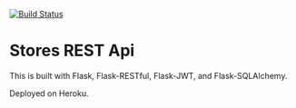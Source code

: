 [![Build Status](https://app.travis-ci.com/apreciado4/stores-rest-api.svg?branch=main)](https://app.travis-ci.com/apreciado4/stores-rest-api)

# Stores REST Api

This is built with Flask, Flask-RESTful, Flask-JWT, and Flask-SQLAlchemy.

Deployed on Heroku.
